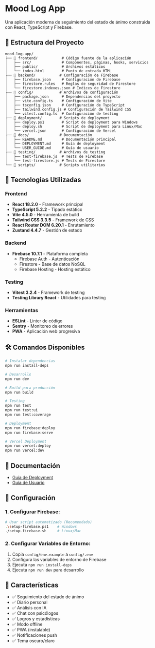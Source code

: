 # Mood Log App

Una aplicación moderna de seguimiento del estado de ánimo construida con React, TypeScript y Firebase.

## 📁 Estructura del Proyecto

```
mood-log-app/
├── 📁 frontend/           # Código fuente de la aplicación
│   ├── src/              # Componentes, páginas, hooks, servicios
│   ├── public/           # Archivos estáticos
│   └── index.html        # Punto de entrada HTML
├── 📁 backend/           # Configuración de Firebase
│   ├── firebase.json     # Configuración de Firebase
│   ├── firestore.rules   # Reglas de seguridad de Firestore
│   └── firestore.indexes.json # Índices de Firestore
├── 📁 config/            # Archivos de configuración
│   ├── package.json      # Dependencias del proyecto
│   ├── vite.config.ts    # Configuración de Vite
│   ├── tsconfig.json     # Configuración de TypeScript
│   ├── tailwind.config.js # Configuración de Tailwind CSS
│   └── vitest.config.ts  # Configuración de testing
├── 📁 deployment/        # Scripts de deployment
│   ├── deploy.ps1        # Script de deployment para Windows
│   ├── deploy.sh         # Script de deployment para Linux/Mac
│   └── vercel.json       # Configuración de Vercel
├── 📁 docs/              # Documentación
│   ├── README.md         # Documentación principal
│   ├── DEPLOYMENT.md     # Guía de deployment
│   └── USER_GUIDE.md     # Guía de usuario
├── 📁 testing/           # Archivos de testing
│   ├── test-firebase.js  # Tests de Firebase
│   └── test-firestore.js # Tests de Firestore
└── 📁 scripts/           # Scripts utilitarios
```

## 🚀 Tecnologías Utilizadas

### Frontend

- **React 18.2.0** - Framework principal
- **TypeScript 5.2.2** - Tipado estático
- **Vite 4.5.0** - Herramienta de build
- **Tailwind CSS 3.3.5** - Framework de CSS
- **React Router DOM 6.20.1** - Enrutamiento
- **Zustand 4.4.7** - Gestión de estado

### Backend

- **Firebase 10.7.1** - Plataforma completa
  - Firebase Auth - Autenticación
  - Firestore - Base de datos NoSQL
  - Firebase Hosting - Hosting estático

### Testing

- **Vitest 3.2.4** - Framework de testing
- **Testing Library React** - Utilidades para testing

### Herramientas

- **ESLint** - Linter de código
- **Sentry** - Monitoreo de errores
- **PWA** - Aplicación web progresiva

## 🛠️ Comandos Disponibles

```bash
# Instalar dependencias
npm run install-deps

# Desarrollo
npm run dev

# Build para producción
npm run build

# Testing
npm run test
npm run test:ui
npm run test:coverage

# Deployment
npm run firebase:deploy
npm run firebase:serve

# Vercel Deployment
npm run vercel:deploy
npm run vercel:dev
```

## 📖 Documentación

- [Guía de Deployment](docs/DEPLOYMENT.md)
- [Guía de Usuario](docs/USER_GUIDE.md)

## 🔧 Configuración

### **1. Configurar Firebase:**

```bash
# Usar script automatizado (Recomendado)
.\setup-firebase.ps1    # Windows
./setup-firebase.sh     # Linux/Mac
```

### **2. Configurar Variables de Entorno:**

1. Copia `config/env.example` a `config/.env`
2. Configura las variables de entorno de Firebase
3. Ejecuta `npm run install-deps`
4. Ejecuta `npm run dev` para desarrollo

## 📱 Características

- ✅ Seguimiento del estado de ánimo
- ✅ Diario personal
- ✅ Análisis con IA
- ✅ Chat con psicólogos
- ✅ Logros y estadísticas
- ✅ Modo offline
- ✅ PWA (instalable)
- ✅ Notificaciones push
- ✅ Tema oscuro/claro
